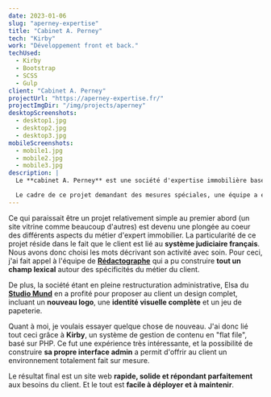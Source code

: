 ```yaml
---
date: 2023-01-06
slug: "aperney-expertise"
title: "Cabinet A. Perney"
tech: "Kirby"
work: "Développement front et back."
techUsed:
  - Kirby
  - Bootstrap
  - SCSS
  - Gulp
client: "Cabinet A. Perney"
projectUrl: "https://aperney-expertise.fr/"
projectImgDir: "/img/projects/aperney"
desktopScreenshots:
  - desktop1.jpg
  - desktop2.jpg
  - desktop3.jpg
mobileScreenshots:
  - mobile1.jpg
  - mobile2.jpg
  - mobile3.jpg
description: |
  Le **cabinet A. Perney** est une société d'expertise immobilière basée à Bordeaux.

  Le cadre de ce projet demandant des mesures spéciales, une équipe a été formée pour répondre aux problématiques du client.
---
```


Ce qui paraissait être un projet relativement simple au premier abord (un site vitrine comme beaucoup d'autres) est devenu une plongée au coeur des différents aspects du métier d'expert immobilier. La particularité de ce projet réside dans le fait que le client est lié au **système judiciaire français**. Nous avons donc choisi les mots décrivant son activité avec soin. Pour ceci, j'ai fait appel à l'équipe de [**Rédactographe**](https://www.redactographe.com/) qui a pu construire **tout un champ lexical** autour des spécificités du métier du client.

De plus, la société étant en pleine restructuration administrative, Elsa du [**Studio Mund**](https://studiomund.fr) en a profité pour proposer au client un design complet, incluant un **nouveau logo**, une **identité visuelle complète** et un jeu de papeterie.

Quant à moi, je voulais essayer quelque chose de nouveau. J'ai donc lié tout ceci grâce à **Kirby**, un système de gestion de contenu en "flat file", basé sur PHP. Ce fut une expérience très intéressante, et la possibilité de construire **sa propre interface admin** a permit d'offrir au client un environnement totalement fait sur mesure.

Le résultat final est un site web **rapide, solide et répondant parfaitement** aux besoins du client. Et le tout est **facile à déployer et à maintenir**.
